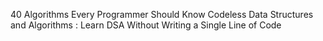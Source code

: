 40 Algorithms Every Programmer Should Know
Codeless Data Structures and Algorithms : Learn DSA Without Writing a Single Line of Code